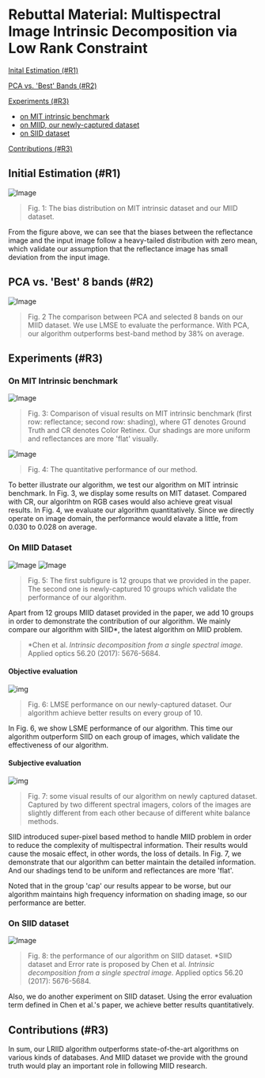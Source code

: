 # Rebuttal Material: Multispectral Image Intrinsic Decomposition via Low Rank Constraint

[Inital Estimation (#R1)](#init)

[PCA vs. 'Best' Bands (#R2)](#lr)

[Experiments (#R3)](#mit)
* [on MIT intrinsic benchmark](#mit)
* [on MIID, our newly-captured dataset](#miid)
* [on SIID dataset](#siid)

[Contributions (#R3)](#contri)

## <span id="init">Initial Estimation (#R1)</span>
![Image](https://farm5.staticflickr.com/4721/26045732858_1133701b2c_b.jpg)
> Fig. 1: The bias distribution on MIT intrinsic dataset and our MIID dataset.

From the figure above, we can see that the biases between the reflectance image and the input image follow a heavy-tailed distribution with zero mean, which validate our assumption that the reflectance image has small deviation from the input image.

## <span id="lr">PCA vs. 'Best' 8 bands (#R2)</span>
![Image](https://farm5.staticflickr.com/4701/26047528898_29a16acf4f_h.jpg)
> Fig. 2 The comparison between PCA and selected 8 bands on our MIID dataset. We use LMSE to evaluate the performance. With PCA, our algorithm outperforms best-band method by 38% on average.

## <span id="mit">Experiments (#R3)</span>


### <span id="mit">On MIT Intrinsic benchmark</span>
![Image](https://farm5.staticflickr.com/4714/26047185008_06ce9cf270_k.jpg)
> Fig. 3: Comparison of visual results on MIT intrinsic benchmark (first row: reflectance; second row: shading), where GT denotes Ground Truth and CR denotes Color Retinex. Our shadings are more uniform and reflectances are more 'flat' visually.

![Image](https://farm5.staticflickr.com/4714/25049103807_9b4d41bcf9_h.jpg)
> Fig. 4: The quantitative performance of our method. 

To better illustrate our algorithm, we test our algorithm on MIT intrinsic benchmark. In Fig. 3, we display some results on MIT dataset. Compared with CR, our algorihtm on RGB cases would also achieve great visual results. In Fig. 4, we evaluate our algorithm quantitatively. Since we directly operate on image domain, the performance would elavate a little, from 0.030 to 0.028 on average.

### <span id="miid">On MIID Dataset</span>
![Image](https://farm5.staticflickr.com/4704/39918684321_42faa1c719_k.jpg)
![Image](https://farm5.staticflickr.com/4761/39019998775_fa2a84c34a_k.jpg)
> Fig. 5: The first subfigure is 12 groups that we provided in the paper. The second one is newly-captured 10 groups which validate the performance of our algorithm.

Apart from 12 groups MIID dataset provided in the paper, we add 10 groups in order to demonstrate the contribution of our algorithm. We mainly compare our algorithm with SIID*, the latest algorithm on MIID problem.

> *Chen et al. _Intrinsic decomposition from a single spectral image._ Applied optics 56.20 (2017): 5676-5684.

#### Objective evaluation
![img](https://farm5.staticflickr.com/4743/39022043025_103a809018_b.jpg)
> Fig. 6: LMSE performance on our newly-captured dataset. Our algorithm achieve better results on every group of 10.

In Fig. 6, we show LSME performance of our algorithm. This time our algorithm outperform SIID on each group of images, which validate the effectiveness of our algorithm.

#### Subjective evaluation
![img](https://farm5.staticflickr.com/4651/39214501674_088371962d_k.jpg)
> Fig. 7: some visual results of our algorithm on newly captured dataset. Captured by two different spectral imagers, colors of the images are slightly different from each other because of different white balance methods.

SIID introduced super-pixel based method to handle MIID problem in order to reduce the complexity of multispectral information. Their results would cause the mosaic effect, in other words, the loss of details. In Fig. 7, we demonstrate that our algorithm can better maintain the detailed information. And our shadings tend to be uniform and reflectances are more 'flat'.

Noted that in the group 'cap' our results appear to be worse, but our algorithm maintains high frequency information on shading image, so our performance are better.

### <span id="siid">On SIID dataset</span>
![Image](https://farm5.staticflickr.com/4611/28140381309_f9179756b9_b.jpg)
> Fig. 8: the performance of our algorithm on SIID dataset. *SIID dataset and Error rate is proposed by Chen et al. _Intrinsic decomposition from a single spectral image._ Applied optics 56.20 (2017): 5676-5684.

Also, we do another experiment on SIID dataset. Using the error evaluation term defined in Chen et al.'s paper, we achieve better results quantitatively.

## <span id='contri'>Contributions (#R3)</span>
In sum, our LRIID algorithm outperforms state-of-the-art algorithms on various kinds of databases. And MIID dataset we provide with the ground truth would play an important role in following MIID research.

<!--### Subjective evaluation>
